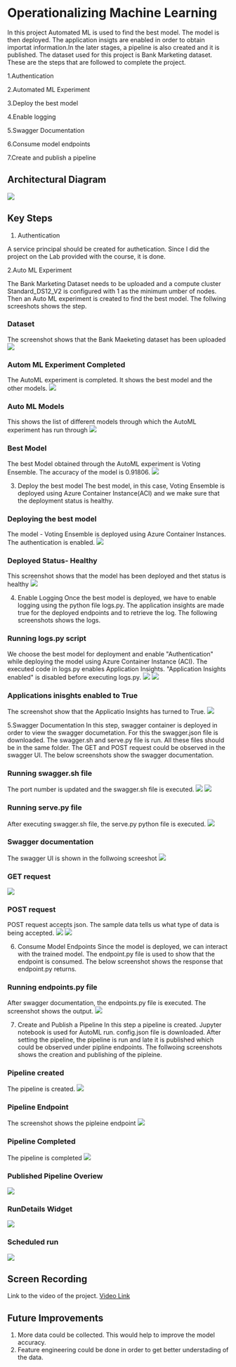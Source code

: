 # Operationalizing Machine Learning

In this project Automated ML is used to find the best model. The model is then deployed. The application insigts are enabled in order to obtain importat information.In the later stages, a pipeline is also created and it is published. The dataset used for this project is Bank Marketing dataset. These are the steps that are followed to complete the project.

1.Authentication

2.Automated ML Experiment

3.Deploy the best model

4.Enable logging

5.Swagger Documentation

6.Consume model endpoints

7.Create and publish a pipeline



## Architectural Diagram
<img src="./Screenshots/bloc.jpg" />

## Key Steps

1. Authentication

A service principal should be created for authetication. Since I did the project on the Lab provided with the course, it is done.

2.Auto ML Experiment

The Bank Marketing Dataset needs to be uploaded and a compute cluster  Standard_DS12_V2 is configured with 1 as the minimum umber of nodes. Then an Auto ML experiment is created to find the best model. The follwing screeshots shows the step.

### Dataset
The screenshot shows that the Bank Maeketing dataset has been uploaded
<img src="./Screenshots/registered dataset.jpg" />

### Autom ML Experiment Completed
The AutoML experiment is completed. It shows the best model and the other models.
<img src="./Screenshots/expt completed.jpg" />

### Auto ML Models
This shows the list of different models through which the AutoML experiment has run through
<img src="./Screenshots/automl run.jpg" />

### Best Model
The best Model obtained through the AutoML experiment is Voting Ensemble. The accuracy of the model is 0.91806.
<img src="./Screenshots/best model.jpg" />

3. Deploy the best model
The best model, in this case, Voting Ensemble is deployed using Azure Container Instance(ACI) and we make sure that the deployment status is healthy.

### Deploying the best model
The model - Voting Ensemble is deployed using Azure Container Instances. The authentication is enabled.
<img src="./Screenshots/best model deploy.jpg" />

### Deployed Status- Healthy
This screenshot shows that the model has been deployed and thet status is healthy
<img src="./Screenshots/deployed best model.jpg" />

4. Enable Logging 
Once the best model is deployed, we have to enable logging using the python file logs.py. The application insights are made true for the deployed endpoints and to retrieve the log. The following screenshots shows the logs.

### Running logs.py script
We choose the best model for deployment and enable "Authentication" while deploying the model using Azure Container Instance (ACI). The executed code in logs.py enables Application Insights. "Application Insights enabled" is disabled before executing logs.py.
<img src="./Screenshots/logs.py1.jpg" />
<img src="./Screenshots/logs.py2.jpg" />

### Applications inisghts enabled to True
The screenshot show that the Applicatio Insights has turned to True.
<img src="./Screenshots/apps insights true.jpg" />

5.Swagger Documentation 
In this step, swagger container is deployed in order to view the swagger documetation. For this the swagger.json file is downloaded. The swagger.sh and serve.py file is run. All these files should be in the same folder. The GET and POST request could be observed in the swagger UI. The below screenshots show the swagger documentation.

### Running swagger.sh file
The port number is updated and the swagger.sh file is executed.
<img src="./Screenshots/swager.sh1.jpg" />
<img src="./Screenshots/swagger.sh3.jpg" />

### Running serve.py file
After executing swagger.sh file, the serve.py python file is executed.
<img src="./Screenshots/serve.py.jpg" />

### Swagger documentation
The swagger UI is shown in the follwoing screeshot
<img src="./Screenshots/swagger.jpg" />

### GET request
<img src="./Screenshots/get.jpg" />

### POST request
POST request accepts json. The sample data tells us what type of data is being accepted. 
<img src="./Screenshots/post.jpg" />
<img src="./Screenshots/post2.jpg" />

6. Consume Model Endpoints
Since the model is deployed, we can interact with the trained model. The endpoint.py file is used to show that the endpoint is consumed. The below screenshot shows the response that endpoint.py returns.

### Running endpoints.py file
After swagger documentation, the endpoints.py file is executed. The screenshot shows the output.
<img src="./Screenshots/enpoint.py.jpg" />

7. Create and Publish a Pipeline
In this step a pipeline is created. Jupyter notebook is used for AutoML run. config.json file is downloaded. After setting the pipeline, the pipeline is run and late it is published which could be observed under pipline endpoints. The follwoing screenshots shows the creation and publishing of the pipleine.

### Pipeline created 
The pipeline is created.
<img src="./Screenshots/pipeline running.jpg" />

### Pipeline Endpoint
The screenshot shows the pipleine endpoint
<img src="./Screenshots/pipeline endpoint.jpg" />

### Pipeline Completed
The pipeline is completed
<img src="./Screenshots/pipeline completed.jpg" />

### Published Pipeline Overiew
<img src="./Screenshots/rest edpoitactive.jpg" />

### RunDetails Widget
<img src="./Screenshots/rundetailswidget.jpg" />

### Scheduled run
<img src="./Screenshots/scheduled run.jpg" />

## Screen Recording
Link to the video of the project. [Video Link](https://youtu.be/uJwDk4LoBVI)

## Future Improvements
1. More data could be collected. This would help to improve the model accuracy.
2. Feature engineering could be done in order to get better understading of the data.


